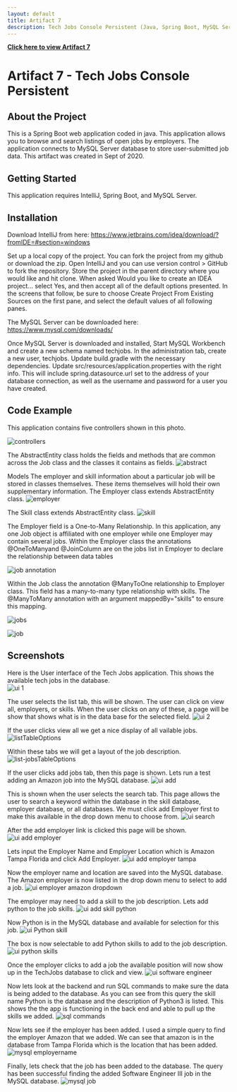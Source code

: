 ```yaml
---
layout: default
title: Artifact 7
description: Tech Jobs Console Persistent (Java, Spring Boot, MySQL Server)
---
```


[**Click here to view Artifact 7**](https://github.com/Matt87c/java-web-dev-techjobs-persistent3/tree/master/java-web-dev-techjobs-persistent2/java-web-dev-techjobs-persistent-master)

# Artifact 7 - Tech Jobs Console Persistent

## About the Project
This is a Spring Boot web application coded in java. This application allows you to browse and search listings of open jobs by employers. The application connects to MySQL Server database to store user-submitted job data. This artifact was created in Sept of 2020.

## Getting Started
This application requires IntelliJ, Spring Boot, and MySQL Server.  

## Installation
Download IntelliJ from here:
https://www.jetbrains.com/idea/download/?fromIDE=#section=windows


Set up a local copy of the project.  You can fork the project from my github or download the zip.  Open IntelliJ and you can use version control > GitHub to fork the repository.  Store the project in the parent directory where you would like and hit clone.  When asked Would you like to create an IDEA project… select Yes, and then accept all of the default options presented.  In the screens that follow, be sure to choose Create Project From Existing Sources on the first pane, and select the default values of all following panes.

The MySQL Server can be downloaded here:
https://www.mysql.com/downloads/

Once MySQL Server is downloaded and installed, Start MySQL Workbench and create a new schema named techjobs.  In the administration tab, create a new user, techjobs.  Update build.gradle with the necessary dependencies.  Update src/resources/application.properties with the right info. This will include spring.datasource.url set to the address of your database connection, as well as the username and password for a user you have created.
## Code Example
This application contains five controllers shown in this photo.

![controllers](https://user-images.githubusercontent.com/35537679/157592894-63559974-38c0-4cac-a2c7-073bfac94aa8.png)

The AbstractEntity class holds the fields and methods that are common across the Job class and the classes it contains as fields.
![abstract](https://user-images.githubusercontent.com/35537679/157593822-6c1558ab-3260-45ba-9b07-19a467747d51.png)

Models
The employer and skill information about a particular job will be stored in classes themselves. These items themselves will hold their own supplementary information.
The Employer class extends AbstractEntity class. 
![employer](https://user-images.githubusercontent.com/35537679/157594173-05a9f793-e588-4a02-ae79-b9545102daf7.png)

The Skill class extends AbstractEntity class. 
![skill](https://user-images.githubusercontent.com/35537679/157594231-0b893950-54e0-4b75-ac1f-5b251d7e25cd.png)

The Employer field is a One-to-Many Relationship.  In this application, any one Job object is affiliated with one employer while one Employer may contain several jobs.  Within the Employer class the annotations @OneToManyand @JoinColumn are on the jobs list in Employer to declare the relationship between data tables

![job annotation](https://user-images.githubusercontent.com/35537679/157594991-32198586-88fe-4c62-8203-beb7ac48af63.png)

Within the Job class the annotation @ManyToOne relationship to Employer class. This field has a many-to-many type relationship with skills.  The @ManyToMany annotation with an argument mappedBy="skills" to ensure this mapping.

![jobs](https://user-images.githubusercontent.com/35537679/157595289-14d23f71-c93b-4921-a399-c6675c4db72b.png)


![job](https://user-images.githubusercontent.com/35537679/157594725-b110f9ad-035d-4ad2-9256-de8dab7b4076.png)


## Screenshots

Here is the User interface of the Tech Jobs application.  This shows the available tech jobs in the database.  
![ui 1](https://user-images.githubusercontent.com/35537679/157898910-0983e92d-d454-4c14-ada7-052502b2d5e9.png)

The user selects the list tab, this will be shown.  The user can click on view all, employers, or skills.  When the user clicks on any of these, a page will be show that shows what is in the data base for the selected field.
![ui 2](https://user-images.githubusercontent.com/35537679/157898939-5268620f-5ed5-4029-a9fa-04e37d75da5c.png)

If the user clicks view all we get a nice display of all vailable jobs.
![listTableOptions](https://user-images.githubusercontent.com/35537679/157591727-aec8bd9e-cd46-4b31-832d-914a22f37daa.png)

Within these tabs we will get a layout of the job description.
![list-jobsTableOptions](https://user-images.githubusercontent.com/35537679/157591769-222cfd75-2c44-463d-b6ed-6497e9ad7861.png)

If the user clicks add jobs tab, then this page is shown. Lets run a test adding an Amazon job into the MySQL database. 
![ui add](https://user-images.githubusercontent.com/35537679/157900147-4d0e4772-c07c-43a3-a230-503153bc4408.png)

This is shown when the user selects the search tab.  This page allows the user to search a keyword within the database in the skill database, employer database, or all databases.  We must click add Employer first to make this available in the drop down menu to choose from.
![ui search](https://user-images.githubusercontent.com/35537679/157899777-8036af4e-d9ae-4a7e-b494-68145c72ba3b.png)

After the add employer link is clicked this page will be shown. 
![ui add employer](https://user-images.githubusercontent.com/35537679/157900726-abcf0155-a4d3-4eda-bbc7-2f07aa78c6f7.png)

Lets input the Employer Name and Employer Location which is Amazon Tampa Florida and click Add Employer.
![ui add employer tampa](https://user-images.githubusercontent.com/35537679/157900902-05973587-93e2-45e3-b091-ec27f9ae67da.png)

Now the employer name and location are saved into the MySQL database. The Amazon employer is now listed in the drop down menu to select to add a job.
![ui employer amazon dropdown](https://user-images.githubusercontent.com/35537679/157901364-44026f45-d771-4334-b58a-b02e1878e9e8.png)

The employer may need to add a skill to the job description.  Lets add python to the job skills.
![ui add skill python](https://user-images.githubusercontent.com/35537679/157901773-5344478f-0eee-43be-b54c-714172da13d2.png)

Now Python is in the MySQL database and available for selection for this job.
![ui Python skill](https://user-images.githubusercontent.com/35537679/157901840-a146cab4-586c-4366-8ed3-0f9e40402427.png)

The box is now selectable to add Python skills to add to the job description.
![ui python skills](https://user-images.githubusercontent.com/35537679/157902190-ed79f0e6-7e1a-4417-b217-6545575aa179.png)

Once the employer clicks to add a job the available position will now show up in the TechJobs database to click and view.
![ui software engineer](https://user-images.githubusercontent.com/35537679/157902357-34f72ebe-286a-4da4-9737-d1be036e1cb8.png)

Now lets look at the backend and run SQL commands to make sure the data is being added to the database.  As you can see from this query the skill name Python is the database and the description of Python3 is listed.  This shows the the app is functioning in the back end and able to pull up the skills we added.
![sql commands](https://user-images.githubusercontent.com/35537679/157904571-517bbe7c-3281-4cf4-aebf-a27fac9b9474.png)

Now lets see if the employer has been added.  I used a simple query to find the employer Amazon that we added.  We can see that amazon is in the database from Tampa Florida which is the location that has been added.
![mysql employername](https://user-images.githubusercontent.com/35537679/157905900-d22341c5-b2f2-445a-86b2-694e42a9d346.png)

Finally, lets check that the job has been added to the database.  The query has been successful finding the added Software Engineer III job in the MySQL database.
![mysql job](https://user-images.githubusercontent.com/35537679/157906471-1e29dc6e-6fbd-4417-8383-c20a941b3b70.png)
